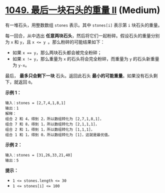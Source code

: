# [1049. 最后一块石头的重量 II][link] (Medium)

[link]: https://leetcode.cn/problems/last-stone-weight-ii/

有一堆石头，用整数数组 `stones` 表示。其中 `stones[i]` 表示第 `i` 块石头的重量。

每一回合，从中选出 **任意两块石头**，然后将它们一起粉碎。假设石头的重量分别为 `x` 和 `y`，且 `x <= y
`。那么粉碎的可能结果如下：

- 如果 `x == y`，那么两块石头都会被完全粉碎；
- 如果 `x != y`，那么重量为 `x` 的石头将会完全粉碎，而重量为 `y` 的石头新重量为 `y-x`。

最后， **最多只会剩下一块** 石头。返回此石头 **最小的可能重量**。如果没有石头剩下，就返回 `0`。

**示例 1：**

```
输入：stones = [2,7,4,1,8,1]
输出：1
解释：
组合 2 和 4，得到 2，所以数组转化为 [2,7,1,8,1]，
组合 7 和 8，得到 1，所以数组转化为 [2,1,1,1]，
组合 2 和 1，得到 1，所以数组转化为 [1,1,1]，
组合 1 和 1，得到 0，所以数组转化为 [1]，这就是最优值。

```

**示例 2：**

```
输入：stones = [31,26,33,21,40]
输出：5

```

**提示：**

- `1 <= stones.length <= 30`
- `1 <= stones[i] <= 100`
